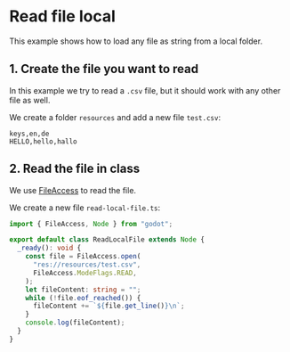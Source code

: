 # Read file local

This example shows how to load any file as string from a local folder.

## 1. Create the file you want to read

In this example we try to read a `.csv` file, but it should work with any other file as well.

We create a folder `resources` and add a new file `test.csv`:

```csv title="test.csv"
keys,en,de
HELLO,hello,hallo
```

## 2. Read the file in class

We use [FileAccess](https://docs.godotengine.org/en/stable/classes/class_fileaccess.html) to read the file.

We create a new file `read-local-file.ts`:

```ts title="read-local-file.ts"
import { FileAccess, Node } from "godot";

export default class ReadLocalFile extends Node {
  _ready(): void {
    const file = FileAccess.open(
      "res://resources/test.csv",
      FileAccess.ModeFlags.READ,
    );
    let fileContent: string = "";
    while (!file.eof_reached()) {
      fileContent += `${file.get_line()}\n`;
    }
    console.log(fileContent);
  }
}
```
